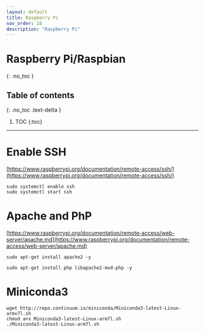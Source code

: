 ```yaml
---
layout: default
title: Raspberry Pi
nav_order: 18
description: "Raspberry Pi"
---
```


# Raspberry Pi/Raspbian
{: .no_toc }

## Table of contents
{: .no_toc .text-delta }

1. TOC
{:toc}

---

# Enable SSH
[https://www.raspberrypi.org/documentation/remote-access/ssh/](https://www.raspberrypi.org/documentation/remote-access/ssh/)

```
sudo systemctl enable ssh
sudo systemctl start ssh
```

# Apache and PhP
[https://www.raspberrypi.org/documentation/remote-access/web-server/apache.md](https://www.raspberrypi.org/documentation/remote-access/web-server/apache.md)

```
sudo apt-get install apache2 -y

sudo apt-get install php libapache2-mod-php -y
```

# Miniconda3
```
wget http://repo.continuum.io/miniconda/Miniconda3-latest-Linux-armv7l.sh
chmod a+x Miniconda3-latest-Linux-arm7l.sh
./Miniconda3-latest-Linux-arm7l.sh
```

